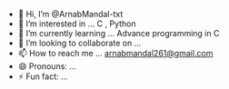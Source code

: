 - 👋 Hi, I’m @ArnabMandal-txt
- 👀 I’m interested in ... C , Python
- 🌱 I’m currently learning ... Advance programming in C
- 💞️ I’m looking to collaborate on ...
- 📫 How to reach me ... arnabmandal261@gmail.com
- 😄 Pronouns: ...
- ⚡ Fun fact: ...

<!---
ArnabMandal-txt/ArnabMandal-txt is a ✨ special ✨ repository because its `README.md` (this file) appears on your GitHub profile.
You can click the Preview link to take a look at your changes.
--->
